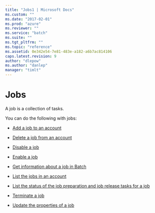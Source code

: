 ```yaml
---
title: "Jobs1 | Microsoft Docs"
ms.custom: ""
ms.date: "2017-02-01"
ms.prod: "azure"
ms.reviewer: ""
ms.service: "batch"
ms.suite: ""
ms.tgt_pltfrm: ""
ms.topic: "reference"
ms.assetid: 0e342e54-7e81-483e-a182-a6b7ac814106
caps.latest.revision: 9
author: "dlepow"
ms.author: "danlep"
manager: "timlt"
---
```

# Jobs
  A job is a collection of tasks.  
  
 You can do the following with jobs:  
  
-   [Add a job to an account](../batchservice/add-a-job-to-an-account.md)  
  
-   [Delete a job from an account](../batchservice/delete-a-job-from-an-account.md)  
  
-   [Disable a job](../batchservice/disable-a-job.md)  
  
-   [Enable a job](../batchservice/enable-a-job.md)  
  
-   [Get information about a job in Batch](../batchservice/get-information-about-a-job-in-batch.md)  
  
-   [List the jobs in an account](../batchservice/list-the-jobs-in-an-account.md)  
  
-   [List the status of the job preparation and job release tasks for a job](../batchservice/list-the-status-of-the-job-preparation-and-job-release-tasks-for-a-job.md)  
  
-   [Terminate a job](../batchservice/terminate-a-job.md)  
  
-   [Update the properties of a job](../batchservice/update-the-properties-of-a-job.md)  
  
  
